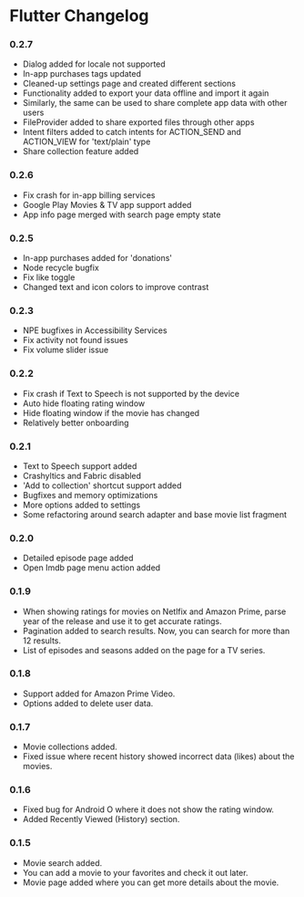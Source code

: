 # Flutter Changelog

### 0.2.7

 - Dialog added for locale not supported
 - In-app purchases tags updated
 - Cleaned-up settings page and created different sections
 - Functionality added to export your data offline and import it again
 - Similarly, the same can be used to share complete app data with other users
 - FileProvider added to share exported files through other apps
 - Intent filters added to catch intents for ACTION_SEND and ACTION_VIEW for 'text/plain' type
 - Share collection feature added

### 0.2.6

 - Fix crash for in-app billing services
 - Google Play Movies & TV app support added
 - App info page merged with search page empty state

### 0.2.5

 - In-app purchases added for 'donations'
 - Node recycle bugfix
 - Fix like toggle
 - Changed text and icon colors to improve contrast

### 0.2.3

 - NPE bugfixes in Accessibility Services
 - Fix activity not found issues
 - Fix volume slider issue

### 0.2.2

 - Fix crash if Text to Speech is not supported by the device
 - Auto hide floating rating window
 - Hide floating window if the movie has changed
 - Relatively better onboarding

### 0.2.1

 - Text to Speech support added
 - Crashyltics and Fabric disabled
 - 'Add to collection' shortcut support added
 - Bugfixes and memory optimizations
 - More options added to settings
 - Some refactoring around search adapter and base movie list fragment

### 0.2.0

 - Detailed episode page added
 - Open Imdb page menu action added

### 0.1.9

 - When showing ratings for movies on Netlfix and Amazon Prime, parse year of the release and
 use it to get accurate ratings.
 - Pagination added to search results. Now, you can search for more than 12 results.
 - List of episodes and seasons added on the page for a TV series.

### 0.1.8

 - Support added for Amazon Prime Video.
 - Options added to delete user data.

### 0.1.7

 - Movie collections added.
 - Fixed issue where recent history showed incorrect data (likes) about the movies.

### 0.1.6

 - Fixed bug for Android O where it does not show the rating window.
 - Added Recently Viewed (History) section.

### 0.1.5

 - Movie search added.
 - You can add a movie to your favorites and check it out later.
 - Movie page added where you can get more details about the movie.
